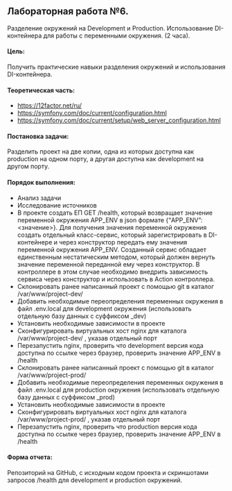## Лабораторная работа №6. 
Разделение окружений на Development и Production. Использование DI-контейнера для работы с переменными окружения. (2 часа).

#### Цель:
Получить практические навыки разделения окружений и использования DI-контейнера.

#### Теоретическая часть:
+ https://12factor.net/ru/
+ https://symfony.com/doc/current/configuration.html
+ https://symfony.com/doc/current/setup/web_server_configuration.html

#### Постановка задачи:
Разделить проект на две копии, одна из которых доступна как production на одном порту, а другая доступна как development на другом порту.

#### Порядок выполнения:
+ Анализ задачи
+ Исследование источников
+ В проекте создать ЕП GET /health, который возвращает значение переменной окружения APP_ENV в json формате {“APP_ENV”: <значение>}. Для получения значения переменной окружения создать отдельный класс-сервис, который зарегистрировать в DI-контейнере и через конструктор передать ему значения переменной окружения APP_ENV. Созданный сервис обладает единственным нестатическим методом, который должен вернуть значение переменной переданной ему через конструктор. В контроллере в этом случае необходимо внедрить зависимость сервиса через конструктор и использовать в Action контроллера.
+ Склонировать ранее написанный проект с помощью git в каталог /var/www/project-dev/
+ Добавить необходимые переопределения переменных окружения в файл .env.local для development окружения (использовать отдельную базу данных с суффиксом _dev)
+ Установить необходимые зависимости в проекте
+ Сконфигурировать виртуальных хост nginx для каталога /var/www/project-dev/ , указав отдельный порт
+ Перезапустить nginx, проверить что development версия кода доступна по ссылке через браузер, проверить значение APP_ENV в /health
+ Склонировать ранее написанный проект с помощью git в каталог /var/www/project-prod/
+ Добавить необходимые переопределения переменных окружения в файл .env.local для production окружения (использовать отдельную базу данных с суффиксом _prod)
+ Установить необходимые зависимости в проекте
+ Сконфигурировать виртуальных хост nginx для каталога /var/www/project-prod/ , указав отдельный порт
+ Перезапустить nginx, проверить что production версия кода доступна по ссылке через браузер, проверить значение APP_ENV в /health

#### Форма отчета: 
Репозиторий на GitHub, с исходным кодом проекта и скриншотами запросов /health для development и production окружений.